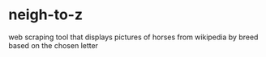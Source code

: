 # neigh-to-z
web scraping tool that displays pictures of horses from wikipedia by breed based on the chosen letter
